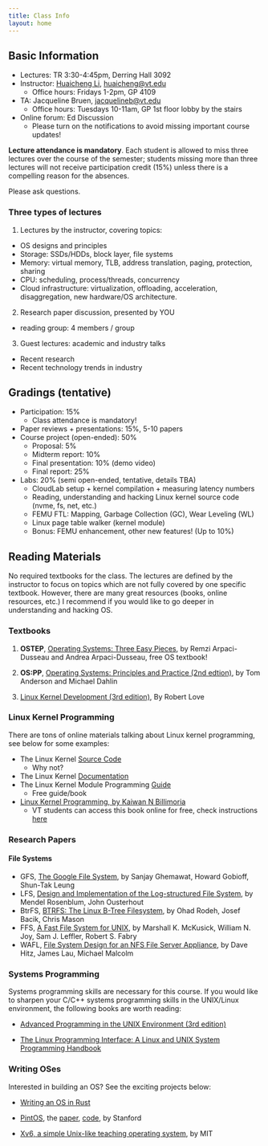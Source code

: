 ```yaml
---
title: Class Info
layout: home
---
```


## Basic Information

- Lectures: TR 3:30-4:45pm, Derring Hall 3092
- Instructor: [Huaicheng Li](https://people.cs.vt.edu/~huaicheng),
  huaicheng@vt.edu
  - Office hours: Fridays 1-2pm, GP 4109
- TA: Jacqueline Bruen, jacquelineb@vt.edu
  - Office hours: Tuesdays 10-11am, GP 1st floor lobby by the stairs
- Online forum: Ed Discussion
  - Please turn on the notifications to avoid missing important course updates!

**Lecture attendance is mandatory**. Each student is allowed to miss three
lectures over the course of the semester; students missing more than three
lectures will not receive participation credit (15%) unless there is a
compelling reason for the absences.

Please ask questions.

### Three types of lectures

1. Lectures by the instructor, covering topics:
  - OS designs and principles
  - Storage: SSDs/HDDs, block layer, file systems
  - Memory: virtual memory, TLB, address translation, paging, protection,
    sharing
  - CPU: scheduling, process/threads, concurrency
  - Cloud infrastructure: virtualization, offloading, acceleration,
    disaggregation, new hardware/OS architecture.

2. Research paper discussion, presented by YOU
  - reading group: 4 members / group

3. Guest lectures: academic and industry talks
  - Recent research
  - Recent technology trends in industry


## Gradings (tentative)

- Participation: 15%
  - Class attendance is mandatory!
- Paper reviews + presentations: 15%, 5-10 papers
- Course project (open-ended): 50%
  - Proposal: 5%
  - Midterm report: 10%
  - Final presentation: 10% (demo video)
  - Final report: 25%
- Labs: 20% (semi open-ended, tentative, details TBA)
  - CloudLab setup + kernel compilation + measuring latency numbers
  - Reading, understanding and hacking Linux kernel source code (nvme, fs, net, etc.)
  - FEMU FTL: Mapping, Garbage Collection (GC), Wear Leveling (WL)
  - Linux page table walker (kernel module)
  - Bonus: FEMU enhancement, other new features! (Up to 10%)


## Reading Materials

No required textbooks for the class. The lectures are defined by the instructor
to focus on topics which are not fully covered by one specific textbook.
However, there are many great resources (books, online resources, etc.) I
recommend if you would like to go deeper in understanding and hacking OS.

### Textbooks

1. **OSTEP**, [Operating Systems: Three Easy Pieces](https://pages.cs.wisc.edu/~remzi/OSTEP/), by Remzi Arpaci-Dusseau and Andrea Arpaci-Dusseau, free OS textbook!

2. **OS:PP**, [Operating Systems: Principles and Practice (2nd edtion)](http://ospp.cs.washington.edu/), by Tom Anderson and Michael Dahlin 

3. [Linux Kernel Development (3rd edition)](https://www.amazon.com/Linux-Kernel-Development-Robert-Love/dp/0672329468), By Robert Love


### Linux Kernel Programming

There are tons of online materials talking about Linux kernel programming, see
below for some examples:

- The Linux Kernel [Source Code](https://github.com/torvalds/linux)
  - Why not?
- The Linux Kernel [Documentation](https://docs.kernel.org/)
- The Linux Kernel Module Programming [Guide](https://sysprog21.github.io/lkmpg/)
  - Free guide/book
- [Linux Kernel Programming, by Kaiwan N Billimoria](https://www.oreilly.com/library/view/linux-kernel-programming/9781789953435/)
  - VT students can access this book online for free, check instructions [here](https://ask.lib.vt.edu/faq/330720)

### Research Papers

#### File Systems
- GFS, [The Google File System](https://research.google/pubs/pub51/), by Sanjay Ghemawat, Howard Gobioff, Shun-Tak Leung 
- LFS, [Design and Implementation of the Log-structured File System](https://dl.acm.org/doi/10.1145/146941.146943), by Mendel Rosenblum, John Ousterhout
- BtrFS, [BTRFS: The Linux B-Tree Filesystem](https://dl.acm.org/doi/10.1145/2501620.2501623), by Ohad Rodeh, Josef Bacik, Chris Mason
- FFS, [A Fast File System for UNIX](https://dsf.berkeley.edu/cs262/FFS.pdf), by Marshall K. McKusick, William N. Joy, Sam J. Leffler, Robert S. Fabry
- WAFL, [File System Design for an NFS File Server Appliance](https://www.cs.princeton.edu/courses/archive/fall04/cos318/docs/netapp.pdf), by Dave Hitz, James Lau, Michael Malcolm

### Systems Programming

Systems programming skills are necessary for this course. If you would like to
sharpen your C/C++ systems programming skills in the UNIX/Linux environment,
the following books are worth reading:

- [Advanced Programming in the UNIX Environment (3rd edition)](https://learning.oreilly.com/library/view/advanced-programming-in/9780321638014/)

- [The Linux Programming Interface: A Linux and UNIX System Programming Handbook](https://man7.org/tlpi/)

### Writing OSes 

Interested in building an OS? See the exciting projects below:

- [Writing an OS in Rust](https://os.phil-opp.com/)

- [PintOS](https://pintos-os.org/), the [paper](https://benpfaff.org/papers/pintos.pdf), [code](https://pintos-os.org/cgi-bin/gitweb.cgi?p=pintos-anon;a=summary), by Stanford

- [Xv6, a simple Unix-like teaching operating system](https://pdos.csail.mit.edu/6.828/2023/xv6.html), by MIT
